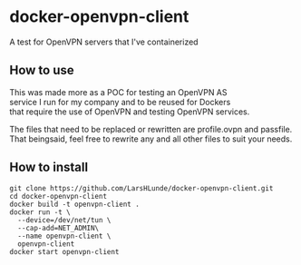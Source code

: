 # docker-openvpn-client
A test for OpenVPN servers that I've containerized

## How to use
This was made more as a POC for testing an OpenVPN AS  
service I run for my company and to be reused for Dockers  
that require the use of OpenVPN and testing OpenVPN services.  

The files that need to be replaced or rewritten are profile.ovpn and passfile.  
That beingsaid, feel free to rewrite any and all other files to suit your needs.

## How to install
```
git clone https://github.com/LarsHLunde/docker-openvpn-client.git
cd docker-openvpn-client
docker build -t openvpn-client .
docker run -t \
  --device=/dev/net/tun \
  --cap-add=NET_ADMIN\
  --name openvpn-client \
  openvpn-client
docker start openvpn-client
```
